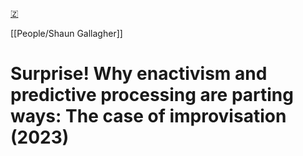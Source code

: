 [🇿](zotero://select/library/items/XE4QGAUB)

[[People/Shaun Gallagher]] 
# Surprise! Why enactivism and predictive processing are parting ways: The case of improvisation (2023)

